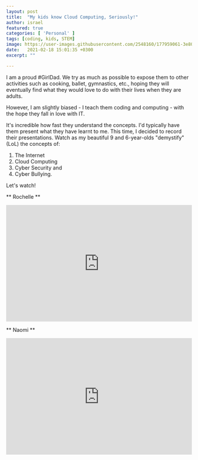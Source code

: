```yaml
---
layout: post
title:  "My kids know Cloud Computing, Seriously!"
author: israel
featured: true
categories: [ 'Personal' ]
tags: [coding, kids, STEM]
image: https://user-images.githubusercontent.com/2548160/177959061-3e80836c-716d-4899-8abc-8c5e8fbb267e.png
date:   2021-02-18 15:01:35 +0300
excerpt: ""

---
```


I am a proud #GirlDad. We try as much as possible to expose them to other activities such as cooking, ballet, gymnastics, etc., hoping they will eventually find what they would love to do with their lives when they are adults. 

However,  I am slightly biased - I teach them coding and computing - with the hope they fall in love with IT. 

It's incredible how fast they understand the concepts. I'd typically have them present what they have learnt to me. This time, I decided to record their presentations. Watch as my beautiful 9 and 6-year-olds "demystify" (LoL) the concepts of: 

1. The Internet
2. Cloud Computing
3. Cyber Security and 
4. Cyber Bullying. 

Let's watch! 

** Rochelle **  

 <p style="position: relative; padding: 30px 0px 57% 0px; height: 0; overflow: hidden;">
 <iframe src="https://youtu.be/M0Uo9UvE3PA" width="100%" height="100%" frameborder="0" allow="accelerometer; autoplay; clipboard-write; encrypted-media; gyroscope; picture-in-picture" style="display: block; margin: 0px auto; position: absolute; top: 0; left: 0;"></iframe>
 </p>

** Naomi **  

 <p style="position: relative; padding: 30px 0px 57% 0px; height: 0; overflow: hidden;">
 <iframe src="https://youtu.be/11a6e0eUtvU" width="100%" height="100%" frameborder="0" allow="accelerometer; autoplay; clipboard-write; encrypted-media; gyroscope; picture-in-picture" style="display: block; margin: 0px auto; position: absolute; top: 0; left: 0;"></iframe>
 </p>
